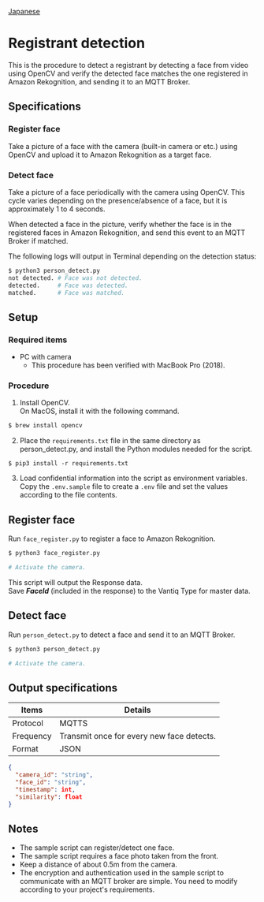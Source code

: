 [Japanese](./README.md)

# Registrant detection

This is the procedure to detect a registrant by detecting a face from video using OpenCV and verify the detected face matches the one registered in Amazon Rekognition, and sending it to an MQTT Broker.

## Specifications

### Register face

Take a picture of a face with the camera (built-in camera or etc.) using OpenCV and upload it to Amazon Rekognition as a target face.

### Detect face  

Take a picture of a face periodically with the camera using OpenCV. This cycle varies depending on the presence/absence of a face, but it is approximately 1 to 4 seconds.

When detected a face in the picture, verify whether the face is in the registered faces in Amazon Rekognition, and send this event to an MQTT Broker if matched.

The following logs will output in Terminal depending on the detection status:

```sh
$ python3 person_detect.py
not detected. # Face was not detected.  
detected.     # Face was detected.  
matched.      # Face was matched.  
```

## Setup

### Required items

- PC with camera
  - This procedure has been verified with MacBook Pro (2018).

### Procedure

1. Install OpenCV.  
   On MacOS, install it with the following command.  

```sh
$ brew install opencv
```

2. Place the `requirements.txt` file in the same directory as person_detect.py, and install the Python modules needed for the script.  

```
$ pip3 install -r requirements.txt
```

3. Load confidential information into the script as environment variables.    
Copy the `.env.sample` file to create a `.env` file and set the values according to the file contents.

## Register face  

Run `face_register.py` to register a face to Amazon Rekognition.  

```sh
$ python3 face_register.py

# Activate the camera.
```

This script will output the Response data.    
Save ***FaceId*** (included in the response) to the Vantiq Type for master data.

## Detect face  

Run `person_detect.py` to detect a face and send it to an MQTT Broker.  

```sh
$ python3 person_detect.py

# Activate the camera.
```

## Output specifications

| Items         | Details                              |
| ------------ | --------------------------------- |
| Protocol | MQTTS                             |
| Frequency | Transmit once for every new face detects.|
| Format | JSON                              |

```JSON
{
  "camera_id": "string",
  "face_id": "string",
  "timestamp": int,
  "similarity": float
}
```

## Notes
- The sample script can register/detect one face.
- The sample script requires a face photo taken from the front.
- Keep a distance of about 0.5m from the camera.
- The encryption and authentication used in the sample script to communicate with an MQTT broker are simple. You need to modify according to your project's requirements. 
